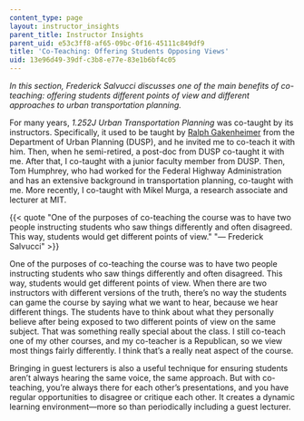 ```yaml
---
content_type: page
layout: instructor_insights
parent_title: Instructor Insights
parent_uid: e53c3ff8-af65-09bc-0f16-45111c849df9
title: 'Co-Teaching: Offering Students Opposing Views'
uid: 13e96d49-39df-c3b8-e77e-83e1b6bf4c05
---
```


_In this section, Frederick Salvucci discusses one of the main benefits of co-teaching: offering students different points of view and different approaches to urban transportation planning._

For many years, _1.252J Urban Transportation Planning_ was co-taught by its instructors. Specifically, it used to be taught by [Ralph Gakenheimer](https://dusp.mit.edu/faculty/ralph-gakenheimer) from the Department of Urban Planning (DUSP), and he invited me to co-teach it with him. Then, when he semi-retired, a post-doc from DUSP co-taught it with me. After that, I co-taught with a junior faculty member from DUSP. Then, Tom Humphrey, who had worked for the Federal Highway Administration and has an extensive background in transportation planning, co-taught with me. More recently, I co-taught with Mikel Murga, a research associate and lecturer at MIT.

{{< quote "One of the purposes of co-teaching the course was to have two people instructing students who saw things differently and often disagreed. This way, students would get different points of view." "— Frederick Salvucci" >}}

One of the purposes of co-teaching the course was to have two people instructing students who saw things differently and often disagreed. This way, students would get different points of view. When there are two instructors with different versions of the truth, there’s no way the students can game the course by saying what we want to hear, because we hear different things. The students have to think about what they personally believe after being exposed to two different points of view on the same subject. That was something really special about the class. I still co-teach one of my other courses, and my co-teacher is a Republican, so we view most things fairly differently. I think that’s a really neat aspect of the course.

Bringing in guest lecturers is also a useful technique for ensuring students aren’t always hearing the same voice, the same approach. But with co-teaching, you’re always there for each other’s presentations, and you have regular opportunities to disagree or critique each other. It creates a dynamic learning environment—more so than periodically including a guest lecturer.